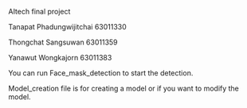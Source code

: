 AItech final project 

Tanapat Phadungwijitchai 63011330

Thongchat Sangsuwan 63011359

Yanawut Wongkajorn 63011383


You can run Face_mask_detection to start the detection.

Model_creation file is for creating a model or if you want to modify the model.
